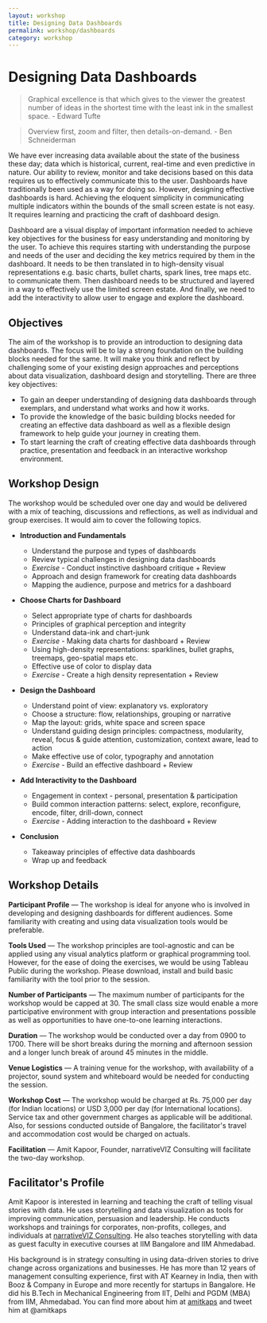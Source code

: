 ```yaml
---
layout: workshop
title: Designing Data Dashboards
permalink: workshop/dashboards
category: workshop
---
```


# Designing Data Dashboards

> Graphical excellence is that which gives to the viewer the greatest number of ideas in the shortest time with the least ink in the smallest space. - Edward Tufte

> Overview first, zoom and filter, then details-on-demand. - Ben Schneiderman

We have ever increasing data available about the state of the business these day; data which is historical, current, real-time and even predictive in nature. Our ability to review, monitor and take decisions based on this data requires us to effectively communicate this to the user. Dashboards have traditionally been used as a way for doing so. However, designing effective dashboards is hard. Achieving the eloquent simplicity in communicating multiple indicators within the bounds of the small screen estate is not easy. It requires learning and practicing the craft of dashboard design. 

Dashboard are a visual display of important information needed to achieve key objectives for the business for easy understanding and monitoring by the user. To achieve this requires starting with understanding the purpose and needs of the user and deciding the key metrics required by them in the dashboard. It needs to be then translated in to high-density visual representations e.g. basic charts, bullet charts, spark lines, tree maps etc. to communicate them. Then dashboard needs to be structured and layered in a way to effectively use the limited screen estate. And finally, we need to add the interactivity to allow user to engage and explore the dashboard.


## Objectives

The aim of the workshop is to provide an introduction to designing data dashboards. The focus will be to lay a strong foundation on the building blocks needed for the same. It will make you think and reflect by challenging some of your existing design approaches and perceptions about data visualization, dashboard design and storytelling. There are three key objectives: 

* To gain an deeper understanding of designing data dashboards through exemplars, and understand what works and how it works.
* To provide the knowledge of the basic building blocks needed for creating an effective data dashboard as well as a flexible design framework to help guide your journey in creating them.
* To start learning the craft of creating effective data dashboards through practice, presentation and feedback in an interactive workshop environment.

## Workshop Design

The workshop would be scheduled over one day and would be delivered with a mix of teaching, discussions and reflections, as well as individual and group exercises. It would aim to cover the following topics. 

* **Introduction and Fundamentals**
	- Understand the purpose and types of dashboards
	- Review typical challenges in designing data dashboards
	- *Exercise* - Conduct instinctive dashboard critique + Review
	- Approach and design framework for creating data dashboards
	- Mapping the audience, purpose and metrics for a dashboard

* **Choose Charts for Dashboard**
	- Select appropriate type of charts for dashboards
	- Principles of graphical perception and integrity
	- Understand data-ink and chart-junk
	- *Exercise* - Making data charts for dashboard + Review
	- Using high-density representations: sparklines, bullet graphs, treemaps, geo-spatial maps etc.
	- Effective use of color to display data
	- *Exercise* - Create a high density representation + Review 

* **Design the Dashboard**
	- Understand point of view: explanatory vs. exploratory 
	- Choose a structure: flow, relationships, grouping or narrative
	- Map the layout: grids, white space and screen space
	- Understand guiding design principles: compactness, modularity, reveal, focus & guide attention, customization, context aware, lead to action
	- Make effective use of color, typography and annotation
	- *Exercise* - Build an effective dashboard + Review 

* **Add Interactivity to the Dashboard**
	- Engagement in context - personal, presentation & participation 
	- Build common interaction patterns: select, explore, reconfigure, encode, filter, drill-down, connect
	- *Exercise* - Adding interaction to the dashboard + Review

* **Conclusion**
	- Takeaway principles of effective data dashboards
	- Wrap up and feedback


## Workshop Details
**Participant Profile** — The workshop is ideal for anyone who is involved in developing and designing dashboards for different audiences. Some familiarity with creating and using data visualization tools would be preferable. 

**Tools Used** — The workshop principles are tool-agnostic  and can be applied using any visual analytics platform or graphical programming tool. However, for the ease of doing the exercises, we would be using Tableau Public during the workshop. Please download, install and build basic familiarity with the tool prior to the session.

**Number of Participants** —  The maximum number of participants for the workshop would be capped at 30. The small class size would enable a more participative environment with group interaction and presentations possible as well as opportunities to have one-to-one learning interactions. 

**Duration** — The workshop would be conducted over a day from 0900 to 1700. There will be short breaks during the morning and afternoon session and a longer lunch break of around 45 minutes in the middle.	

**Venue Logistics** — A training venue for the workshop, with availability of a projector, sound system and whiteboard would be needed for conducting the session.

**Workshop Cost** — The workshop would be charged at Rs. 75,000 per day (for Indian locations) or USD 3,000 per day (for International locations). Service tax and other government charges as applicable will be additional. Also, for sessions conducted outside of Bangalore, the facilitator's travel and accommodation cost would be charged on actuals.
 
**Facilitation** — Amit Kapoor, Founder, narrativeVIZ Consulting will facilitate the two-day workshop. 


## Facilitator's Profile
Amit Kapoor is interested in learning and teaching the craft of telling visual stories with data. He uses storytelling and data visualization as tools for improving communication, persuasion and leadership. He conducts workshops and trainings for corporates, non-profits, colleges, and individuals at [narrativeVIZ Consulting](http://narrativeviz.com). He also teaches storytelling with data as guest faculty in executive courses at IIM Bangalore and IIM Ahmedabad. 

His background is in strategy consulting in using data-driven stories to drive change across organizations and businesses. He has more than 12 years of management consulting experience, first with AT Kearney in India, then with Booz & Company in Europe and more recently for startups in Bangalore. He did his B.Tech in Mechanical Engineering from IIT, Delhi and PGDM (MBA) from IIM, Ahmedabad. You can find more about him at [amitkaps](http://amitkaps.com) and tweet him at @amitkaps